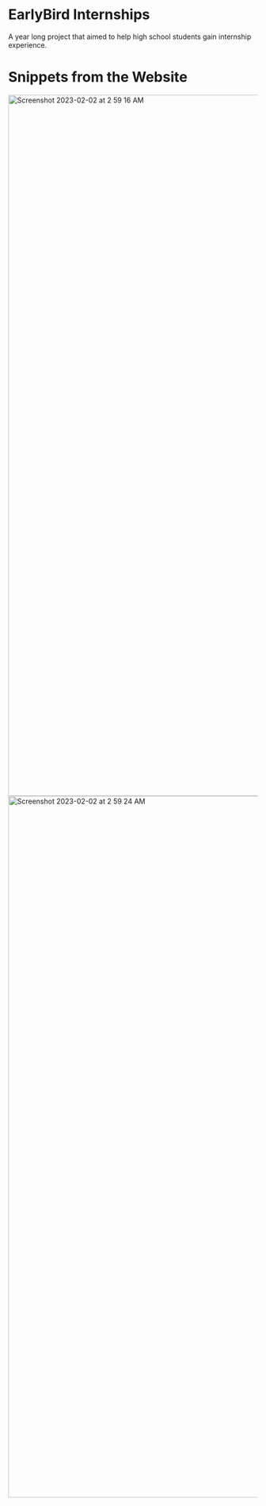 # EarlyBird Internships

A year long project that aimed to help high school students gain internship experience. 

# Snippets from the Website

<img width="1413" alt="Screenshot 2023-02-02 at 2 59 16 AM" src="https://user-images.githubusercontent.com/64499315/216168106-7e273d54-be60-4ec6-b1ab-a83fbbb47cd2.png">

<img width="1414" alt="Screenshot 2023-02-02 at 2 59 24 AM" src="https://user-images.githubusercontent.com/64499315/216168211-e86566d8-d6e2-496e-b4e4-62cdf66c854a.png">






